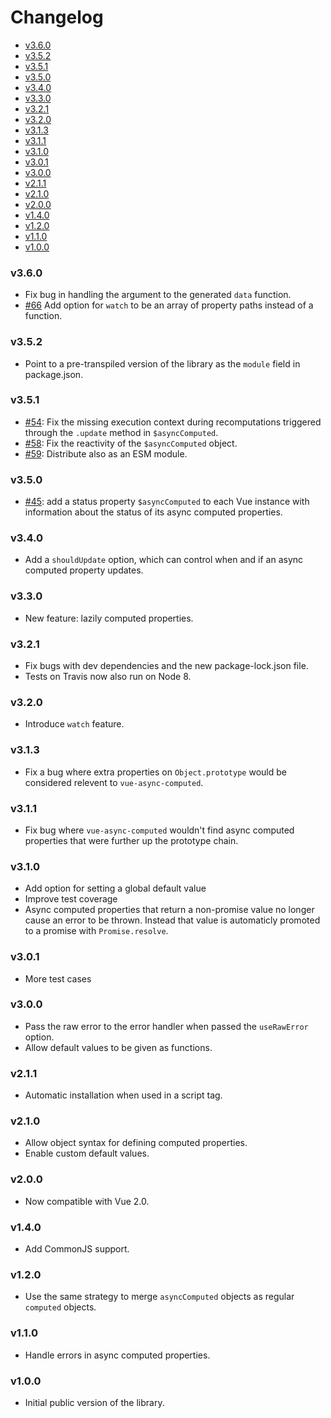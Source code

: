 <!-- START doctoc generated TOC please keep comment here to allow auto update -->
<!-- DON'T EDIT THIS SECTION, INSTEAD RE-RUN doctoc TO UPDATE -->
# Changelog

- [v3.6.0](#v360)
- [v3.5.2](#v352)
- [v3.5.1](#v351)
- [v3.5.0](#v350)
- [v3.4.0](#v340)
- [v3.3.0](#v330)
- [v3.2.1](#v321)
- [v3.2.0](#v320)
- [v3.1.3](#v313)
- [v3.1.1](#v311)
- [v3.1.0](#v310)
- [v3.0.1](#v301)
- [v3.0.0](#v300)
- [v2.1.1](#v211)
- [v2.1.0](#v210)
- [v2.0.0](#v200)
- [v1.4.0](#v140)
- [v1.2.0](#v120)
- [v1.1.0](#v110)
- [v1.0.0](#v100)

<!-- END doctoc generated TOC please keep comment here to allow auto update -->

### v3.6.0
  * Fix bug in handling the argument to the generated `data` function.
  * [#66](https://github.com/foxbenjaminfox/vue-async-computed/pull/66) Add option for `watch` to be an array of property paths instead of a function.

### v3.5.2
  * Point to a pre-transpiled version of the library as the `module` field in package.json.

### v3.5.1
  * [#54](https://github.com/foxbenjaminfox/vue-async-computed/pull/54): Fix the missing execution context during recomputations triggered through the `.update` method in `$asyncComputed`.
  * [#58](https://github.com/foxbenjaminfox/vue-async-computed/pull/58): Fix the reactivity of the `$asyncComputed` object.
  * [#59](https://github.com/foxbenjaminfox/vue-async-computed/pull/59): Distribute also as an ESM module.

### v3.5.0
  * [#45](https://github.com/foxbenjaminfox/vue-async-computed/pull/45): add a status property `$asyncComputed` to each Vue instance with information about the status
    of its async computed properties.

### v3.4.0
  * Add a `shouldUpdate` option, which can control when and if
    an async computed property updates.

### v3.3.0
  * New feature: lazily computed properties.

### v3.2.1
  * Fix bugs with dev dependencies and the new package-lock.json file.
  * Tests on Travis now also run on Node 8.

### v3.2.0
  * Introduce `watch` feature.

### v3.1.3
  * Fix a bug where extra properties on `Object.prototype` would be
    considered relevent to `vue-async-computed`.

### v3.1.1
  * Fix bug where `vue-async-computed` wouldn't find async computed
    properties that were further up the prototype chain.

### v3.1.0
  * Add option for setting a global default value
  * Improve test coverage
  * Async computed properties that return a non-promise value no longer cause
    an error to be thrown. Instead that value is automaticly promoted to a
    promise with `Promise.resolve`.

### v3.0.1
  * More test cases

### v3.0.0
  * Pass the raw error to the error handler when passed the `useRawError` option.
  * Allow default values to be given as functions.

### v2.1.1
  * Automatic installation when used in a script tag.

### v2.1.0
  * Allow object syntax for defining computed properties.
  * Enable custom default values.

### v2.0.0
  * Now compatible with Vue 2.0.

### v1.4.0
  * Add CommonJS support.

### v1.2.0
  * Use the same strategy to merge `asyncComputed` objects as regular `computed` objects.

### v1.1.0

  * Handle errors in async computed properties.

### v1.0.0

 * Initial public version of the library.
